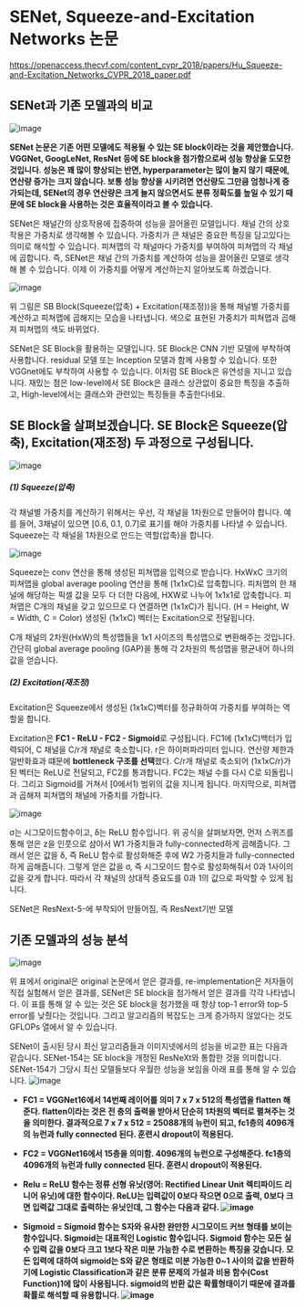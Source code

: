 # SENet, Squeeze-and-Excitation Networks 논문
https://openaccess.thecvf.com/content_cvpr_2018/papers/Hu_Squeeze-and-Excitation_Networks_CVPR_2018_paper.pdf


## SENet과 기존 모델과의 비교
![image](https://user-images.githubusercontent.com/77095328/127130493-47c78dd4-03d9-4f76-8cc7-e3eadb0cdae8.png)

**SENet 논문은 기존 어떤 모델에도 적용될 수 있는 SE block이라는 것을 제안했습니다. VGGNet, GoogLeNet, ResNet 등에 SE block을 첨가함으로써 성능 향상을 도모한 것입니다. 성능은 꽤 많이 향상되는 반면, hyperparameter는 많이 늘지 않기 때문에, 연산량 증가는 크지 않습니다. 보통 성능 향상을 시키려면 연산량도 그만큼 엄청나게 증가되는데, SENet의 경우 연산량은 크게 늘지 않으면서도 분류 정확도를 높일 수 있기 때문에 SE block을 사용하는 것은 효율적이라고 볼 수 있습니다.**

SENet은 채널간의 상호작용에 집중하여 성능을 끌어올린 모델입니다. 채널 간의 상호작용은 가중치로 생각해볼 수 있습니다. 가중치가 큰 채널은 중요한 특징을 담고있다는 의미로 해석할 수 있습니다. 피쳐맵의 각 채널마다 가중치를 부여하여 피쳐맵의 각 채널에 곱합니다. 즉, SENet은 채널 간의 가중치를 계산하여 성능을 끌어올린 모델로 생각해 볼 수 있습니다. 이제 이 가중치를 어떻게 계산하는지 알아보도록 하겠습니다.

![image](https://user-images.githubusercontent.com/77095328/127130721-43c6396a-47f7-4ea5-833b-7cda67c7e038.png)

위 그림은 SB Block(Squeeze(압축) + Excitation(재조정))을 통해 채널별 가중치를 계산하고 피쳐맵에 곱해지는 모습을 나타냅니다. 색으로 표현된 가중치가 피쳐맵과 곱해져 피쳐맵의 색도 바뀌었다.

SENet은 SE Block을 활용하는 모델입니다. SE Block은 CNN 기반 모델에 부착하여 사용합니다. residual 모델 또는 Inception 모델과 함께 사용할 수 있습니다. 또한 VGGnet에도 부착하여 사용할 수 있습니다. 이처럼 SE Block은 유연성을 지니고 있습니다. 재밌는 점은 low-level에서 SE Block은 클래스 상관없이 중요한 특징을 추출하고, High-level에서는 클래스와 관련있는 특징들을 추출한다네요.


 ## SE Block을 살펴보겠습니다. SE Block은 Squeeze(압축), Excitation(재조정) 두 과정으로 구성됩니다. 
 
 ![image](https://user-images.githubusercontent.com/77095328/127130913-482b0e26-9aa0-4163-93c9-f4b3ce4c29e7.png)


##### (1) Squeeze(압축)
 각 채널별 가중치를 계산하기 위해서는 우선, 각 채널을 1차원으로 만들어야 합니다. 예를 들어, 3채널이 있으면 [0.6, 0.1, 0.7]로 표기를 해야 가중치를 나타낼 수 있습니다. Squeeze는 각 채널을 1차원으로 만드는 역할(압축)을 합니다. 
 
 ![image](https://user-images.githubusercontent.com/77095328/127134192-3d9e81f6-f373-4a08-9056-828422a79e96.png)


 Squeeze는 conv 연산을 통해 생성된 피쳐맵을 입력으로 받습니다. HxWxC 크기의 피쳐맵을 global average pooling 연산을 통해 (1x1xC)로 압축합니다. 피처맵의 한 채널에 해당하는 픽셀 값을 모두 다 더한 다음에, HXW로 나누어 1x1x1로 압축합니다. 피쳐맵은 C개의 채널을 갖고 있으므로 다 연결하면 (1x1xC)가 됩니다. (H = Height, W = Width, C = Color)
생성된 (1x1xC) 벡터는 Excitation으로 전달됩니다.

C개 채널의 2차원(HxW)의 특성맵들을 1x1 사이즈의 특성맵으로 변환해주는 것입니다. 간단히 global average pooling (GAP)을 통해 각 2차원의 특성맵을 평균내어 하나의 값을 얻습니다.

##### (2) Excitation(재조정)
  Excitation은 Squeeze에서 생성된 (1x1xC)벡터를 정규화하여 가중치를 부여하는 역할을 합니다.

 Excitation은 **FC1 - ReLU - FC2 - Sigmoid**로 구성됩니다. FC1에 (1x1xC)백터가 입력되어, C 채널을 C/r개 채널로 축소합니다. r은 하이퍼파라미터 입니다. 연산량 제한과 일반화효과 떄문에 **bottleneck 구조를 선택**했다. C/r개 채널로 축소되어 (1x1xC/r)가 된 벡터는 ReLU로 전달되고, FC2를 통과합니다. FC2는 채널 수를 다시 C로 되돌립니다. 그리고 Sigmoid를 거쳐서 [0에서1) 범위의 값을 지니게 됩니다. 마지막으로, 피쳐맵과 곱해져 피쳐맵의 채널에 가중치를 가합니다. 
 
 ![image](https://user-images.githubusercontent.com/77095328/127140739-08488f42-317f-45e0-a288-f57ec1f64d8d.png)

σ는 시그모이드함수이고, δ는 ReLU 함수입니다. 위 공식을 살펴보자면, 먼저 스퀴즈를 통해 얻은 z을 인풋으로 삼아서 W1 가중치들과 fully-connected하게 곱해줍니다. 그래서 얻은 값을 δ, 즉 ReLU 함수로 활성화해준 후에 W2 가중치들과 fully-connected하게 곱해줍니다. 그렇게 얻은 값을 σ, 즉 시그모이드 함수로 활성화해줘서 0과 1사이의 값을 갖게 합니다. 따라서 각 채널의 상대적 중요도를 0과 1의 값으로 파악할 수 있게 됩니다.

SENet은 ResNext-5-에 부착되어 만들어짐, 즉 ResNext기반 모델

## 기존 모델과의 성능 분석
![image](https://user-images.githubusercontent.com/77095328/127141045-6850773c-8ea4-4acb-b013-7919a39b04a0.png)

위 표에서 original은 original 논문에서 얻은 결과를, re-implementation은 저자들이 직접 실험해서 얻은 결과를, SENet은 SE block을 첨가해서 얻은 결과를 각각 나타냅니다. 이 표를 통해 알 수 있는 것은 SE block을 첨가했을 때 항상 top-1 error와 top-5 error를 낮췄다는 것입니다. 그리고 알고리즘의 복잡도는 크게 증가하지 않았다는 것도 GFLOPs 열에서 알 수 있습니다. 

 

SENet이 출시된 당시 최신 알고리즘들과 이미지넷에서의 성능을 비교한 표는 다음과 같습니다. SENet-154는 SE block을 개정된 ResNeXt와 통합한 것을 의미합니다. SENet-154가 그당시 최신 모델들보다 우월한 성능을 보임을 아래 표를 통해 알 수 있습니다. 
![image](https://user-images.githubusercontent.com/77095328/127141146-75150e7f-3f3f-444d-9abf-b70e2e23fe22.png)




+ **FC1 = VGGNet16에서 14번째 레이어를 의미 7 x 7 x 512의 특성맵을 flatten 해준다. flatten이라는 것은 전 층의 출력을 받아서 단순히 1차원의 벡터로 펼쳐주는 것을 의미한다. 결과적으로 7 x 7 x 512 = 25088개의 뉴런이 되고, fc1층의 4096개의 뉴런과 fully connected 된다. 훈련시 dropout이 적용된다.**

+ **FC2 = VGGNet16에서 15층을 의미함. 4096개의 뉴런으로 구성해준다. fc1층의 4096개의 뉴런과 fully connected 된다. 훈련시 dropout이 적용된다.**

+ **Relu = ReLU 함수는 정류 선형 유닛(영어: Rectified Linear Unit 렉티파이드 리니어 유닛)에 대한 함수이다. ReLU는 입력값이 0보다 작으면 0으로 출력, 0보다 크면 입력값 그대로 출력하는 유닛인데, 그 함수는 다음과 같다. ![image](https://user-images.githubusercontent.com/77095328/127138430-26439053-8aeb-46d6-baac-6fd8551758a5.png)**

+ **Sigmoid = Sigmoid 함수는 S자와 유사한 완만한 시그모이드 커브 형태를 보이는 함수입니다. Sigmoid는 대표적인 Logistic 함수입니다. Sigmoid 함수는 모든 실수 입력 값을 0보다 크고 1보다 작은 미분 가능한 수로 변환하는 특징을 갖습니다. 모든 입력에 대하여 sigmoid는 S와 같은 형태로 미분 가능한 0~1 사이의 값을 반환하기에 Logistic Classification과 같은 분류 문제의 가설과 비용 함수(Cost Function)1에 많이 사용됩니다. sigmoid의 반환 값은 확률형태이기 때문에 결과를 확률로 해석할 때 유용합니다. ![image](https://user-images.githubusercontent.com/77095328/127138858-0935fe1e-fdd0-4608-b243-c8f57f530fdb.png)**
